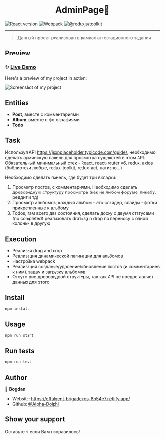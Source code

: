 <h1 align="center">AdminPage👋</h1>

![React version](https://img.shields.io/badge/React-v18.2.0-orange)
![Webpack](https://img.shields.io/badge/Webpack-v5.75.0-purple)
![@reduxjs/toolkit](https://img.shields.io/badge/@reduxjs/toolkit-v1.9.0-purple)

---

> Данный проект реализован в рамках аттестационного задания

## Preview

### ✨ [Live Demo](https://euphonious-pie-d8ef9f.netlify.app/)

Here's a preview of my project in action:

![Screenshot of my project](https://lh3.googleusercontent.com/ppRqQHGZQZ150kXvX-PT9MLJt4w8IHA3_rVVipZO1X7jspGxhlL7ar__fx0FRrwIyCmNVhNlWo-whMm8apd--3ZZ0q9nNv80wkwcBig6mhDz5_1roGwRsPdqbxc7OrNdUr1VBZmkZUkUe13CGKgDxGjjyNPa3XVqw8VKfSCzO664YmvMcgM2mbbpq1-5PYKBkv1uGTIEOwxxr063RW8gVl5TWLqQfSGS7BC6_4m2XK-6_ws20TM0C15ugMT2cLKA-L84QTSPqlSA-KlY5jufMuk3yHl5hFIb7n-72hM6P3fJWB-3ui4wGwnUrMI4KZZxnnprFF_oVkMhX3Cd8dngoQ4yhopxakZpOtRRcFeDO3QmjH57a6SI23iAjtWIAPs7auMNIhOQ5mbxP6t6fjLjX1Ek-g4wFJdir8gbgsM7wlVZz6VD36M8VJlWtA4ofKmMhfmVy6l5B2xoaLH91iqVJHGwLKZHNdY1YxABU-NqK_UstWj1MV2tBUV_0VNFkM4LBlKrY1xoK6JG0j1UyY9Jze6PSsBBNsSe2Wxqerfu5ZqFhrL8yMStJ3MEdXElP5VvGgJcBXNH5ogAYsY9tuzcVvQrezO2pqwl9Q42MvsxDaGdZakt_Um4ZREG51yYCd5RW3H2vWa9Q8tc1ViT_IMtVTugMBNlLI6xyzgRKSMJJsVzlMpJhXFub_6thoUCM_rv4tzmAXDkXsE2MJZLU2CmiiEtRefU8V1BLjpYyc0mQobqtDXMV9iCp9_Z8jAibDY2GHoZKsGOl-21w4wvQ_OFk_QjVOS4Ra4MaLsQMXFo84Rw6-uUK7sRgUz9eZMDXo9dSPA9eu8uKcEWt7tEJATnKCe15hXDo4XdxhFzDAqpeKeRcFqXdGE-RPmumbPjy5tUFkDr6jEBv4v6f5SdhIB_ZCGfb8C8mXVWv4PS_mtYHBeTtgO07tCJyMazUjU6tjCyYjdkZHCY46TEfL7EMzMt=w336-h220-no?authuser=0)

## Entities

- **Post**, вместе с комментариями
- **Album**, вместе с фотографиями
- **Todo**

## Task

Используя API https://jsonplaceholder.typicode.com/guide/, необходимо сделать админскую панель для просмотра сущностей в этом API. Обязательный минимальный стек - React, react-router v6, redux, axios (библиотеки любые, redux-toolkit, redux-act, нативно…)

Необходимо сделать панель, где будет три вкладки:

1. Просмотр постов, с комментариями. Необходимо сделать древовидную структуру просмотра (как на любом форуме, пикабу, реддит и тд)
2. Просмотр альбомов, каждый альбом - это слайдер, слайды - фотки прикрепленные к альбому
3. Todos, там всего два состояния, сделать доску с двумя статусами (по completed) реализовать draтьзg n drop по переносу с одной колонки в другую

## Execution

- Реализия drag and drop
- Реализация динамической пагинации для альбомов
- Настройка webpack
- Реализация создание/удаление/обновление постов (и комментариев к ним), задач и загрузку альбомов
- Отсутствие древовидной структуры, так как API не предоставляет данных для этого

## Install

```sh
npm install
```

## Usage

```sh
npm run start
```

## Run tests

```sh
npm run test
```

## Author

👤 **Bogdan**

* Website: https://effulgent-brigadeiros-8b54e7.netlify.app/
* Github: [@Alpha-Dolphi](https://github.com/Alpha-Dolphi)

## Show your support

Оставьте ⭐️ если Вам понравилось!
